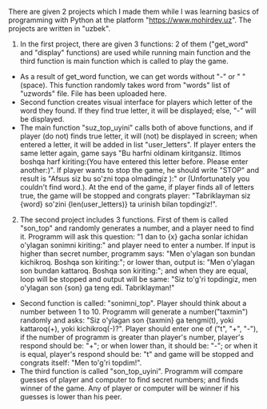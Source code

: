 There are given 2 projects which I made them while I was learning basics of programming with Python at the platform "https://www.mohirdev.uz".  The projects are written in "uzbek".
1. In the first project, there are given 3 functions: 2 of them ("get_word" and "display" functions) are used while running main function and the third function is main function which is called to play the game.  
 - As a result of get_word function, we can get words without "-" or " "(space). This function randomly takes word from "words" list of "uzwords" file. File has been uploaded here.
 - Second function creates visual interface for players which letter of the word they found. If they find true letter, it will be displayed; else, "-" will be displayed.
 - The main function "suz_top_uyini" calls both of above functions, and if player (do not) finds true letter, it will (not) be displayed in screen; when entered a letter, it will be added in list "user_letters". If player enters the same letter again, game says "Bu harfni oldinam kiritgansiz. Iltimos boshqa harf kiriting:(You have entered this letter before. Please enter another:)". If player wants to stop the game, he should write "STOP" and result is "Afsus siz bu so'zni topa olmadingiz ):" or (Unfortunately you couldn't find word.). At the end of the game, if player finds all of letters true, the game will be stopped and congrats player: "Tabriklayman siz {word} so'zini {len(user_letters)} ta urinish bilan topdingiz!".
2. The second project includes 3 functions. First of them is called "son_top" and randomly generates a number, and a player need to find it. Programm will ask this question: "1 dan to {x} gacha sonlar ichidan o'ylagan sonimni kiriting:" and player need to enter a number. If input is higher than secret number, programm says: "Men o'ylagan son bundan kichikroq. Boshqa son kiriting:"; or lower than, output is: "Men o'ylagan son bundan kattaroq. Boshqa son kiriting:"; and when they are equal, loop will be stopped and output will be same: "Siz to'g'ri topdingiz, men o'ylagan son {son} ga teng edi. Tabriklayman!"  
 - Second function is called: "sonimni_top". Player should think about a number between 1 to 10. Programm will generate a number("taxmin") randomly and asks: "Siz o'ylagan son {taxmin} ga tengmi(t), yoki kattaroq(+), yoki kichikroq(-)?". Player should enter one of ("t", "+", "-"), if the number of programm is greater than player's number, player's respond should be: "+"; or when lower than, it should be: "-"; or when it is equal, player's respond should be: "t" and game will be stopped and congrats itself: "Men to'g'ri topdim!".
 - The third function is called "son_top_uyini". Programm will compare guesses of player and computer to find secret numbers; and finds winner of the game. Any of player or computer will be winner if his guesses is lower than his peer.
